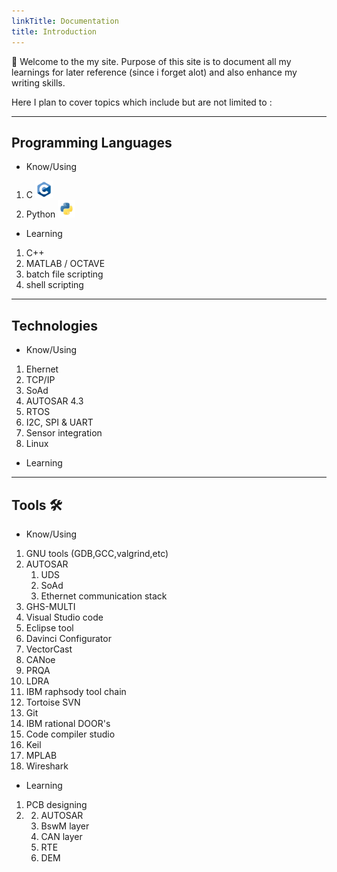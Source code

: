 ```yaml
---
linkTitle: Documentation
title: Introduction
---
```


👋 Welcome to the my site. Purpose of this site is to document all my learnings for later reference (since i forget alot) and also enhance my writing skills.


Here I plan to cover topics which include but are not limited to :

---
## Programming Languages 
- Know/Using

1. C      [<img src="https://raw.githubusercontent.com/github/explore/80688e429a7d4ef2fca1e82350fe8e3517d3494d/topics/c/c.png" alt="c logo" width="28">](http://www.open-std.org/jtc1/sc22/wg14/) 
2. Python [<img src="https://raw.githubusercontent.com/github/explore/80688e429a7d4ef2fca1e82350fe8e3517d3494d/topics/python/python.png" alt="python logo" width="28">](https://www.python.org/)

- Learning 

1. C++
2. MATLAB / OCTAVE
3. batch file scripting
4. shell scripting
---
## Technologies
- Know/Using
  
1. Ehernet
2. TCP/IP
3. SoAd
4. AUTOSAR 4.3
5. RTOS
6. I2C, SPI & UART
7. Sensor integration 
8. Linux

- Learning
---
## Tools 🛠️
- Know/Using

1. GNU tools (GDB,GCC,valgrind,etc)
2. AUTOSAR 
   1. UDS
   2. SoAd
   3. Ethernet communication stack
3. GHS-MULTI
4. Visual Studio code
5. Eclipse tool
6. Davinci Configurator
7. VectorCast
8. CANoe
9.  PRQA
10. LDRA
11. IBM raphsody tool chain
12. Tortoise SVN
13. Git
14. IBM rational DOOR's 
15. Code compiler studio
16. Keil
17. MPLAB
18. Wireshark

- Learning
1. PCB designing 
2. 2. AUTOSAR 
   1. BswM layer
   2. CAN layer
   3. RTE
   4. DEM

<!--more-->

<!-- This site is a demo of the Hugo Blox Documentation theme. For the full documentation on how to use this template, refer to the [Hugo Blox Documentation](https://docs.hugoblox.com/). 

## Next

{{< cards >}}
  {{< card url="getting-started" title="Get Started" icon="document-text" subtitle="Create your docs in just 5 minutes!" >}}
{{< /cards >}}
-->